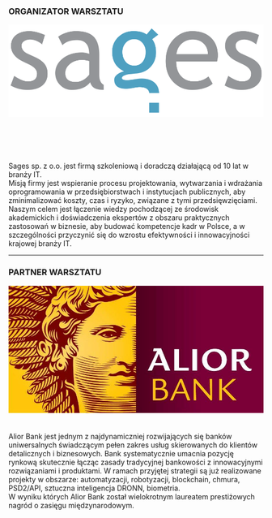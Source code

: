 
<!-- .slide: class="sponsors" -->
### ORGANIZATOR WARSZTATU
![](assets/img/sages.png)
<br/><br/><br/><br/><br/><br/>
Sages sp. z o.o. jest firmą szkoleniową i doradczą działającą od 10 lat w branży IT. <br/>
Misją firmy jest wspieranie procesu projektowania, wytwarzania i wdrażania oprogramowania w przedsiębiorstwach i instytucjach publicznych, aby zminimalizować koszty, czas i ryzyko, związane z tymi przedsięwzięciami.  <br/>
Naszym celem jest łączenie wiedzy pochodzącej ze środowisk akademickich i doświadczenia ekspertów z obszaru praktycznych zastosowań w biznesie, aby budować kompetencje kadr w Polsce, a w szczególności przyczynić się do wzrostu efektywności i innowacyjności krajowej branży IT. <br/>


---
<!-- .slide: class="sponsors" -->
### PARTNER WARSZTATU
![](assets/img/alior.jpg)
<br/><br/><br/>
Alior Bank jest jednym z najdynamiczniej rozwijających się banków uniwersalnych świadczącym pełen zakres usług skierowanych do klientów detalicznych i biznesowych. Bank systematycznie umacnia pozycję rynkową skutecznie łącząc zasady tradycyjnej bankowości z innowacyjnymi rozwiązaniami i produktami.  W ramach przyjętej strategii są już realizowane projekty w obszarze: automatyzacji, robotyzacji, blockchain, chmura, PSD2/API, sztuczna inteligencja DRONN, biometria. <br/>
W wyniku których Alior Bank został wielokrotnym laureatem prestiżowych nagród o zasięgu międzynarodowym. <br/>